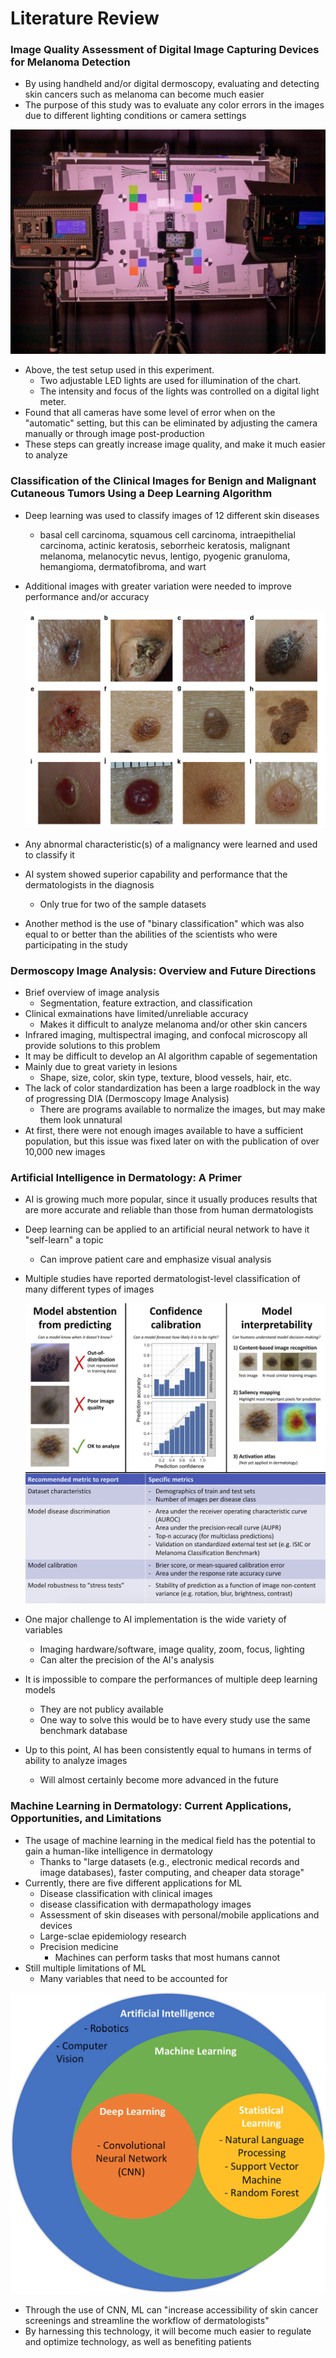 # Literature Review

### Image Quality Assessment of Digital Image Capturing Devices for Melanoma Detection

- By using handheld and/or digital dermoscopy, evaluating and detecting skin cancers such as melanoma can become much easier
- The purpose of this study was to evaluate any color errors in the images due to different lighting conditions or camera settings

!["Caption goes here"](./Images/TestSetup.png)

- Above, the test setup used in this experiment.
  - Two adjustable LED lights are used for illumination of the chart.
  - The intensity and focus of the lights was controlled on a digital light meter.
- Found that all cameras have some level of error when on the "automatic" setting, but this can be eliminated by adjusting the camera manually or through image post-production
- These steps can greatly increase image quality, and make it much easier to analyze



### Classification of the Clinical Images for Benign and Malignant Cutaneous Tumors Using a Deep Learning Algorithm

- Deep learning was used to classify images of 12 different skin diseases

  - basal cell carcinoma, squamous cell carcinoma, intraepithelial carcinoma, actinic keratosis, seborrheic keratosis, malignant melanoma, melanocytic nevus, lentigo, pyogenic granuloma, hemangioma, dermatofibroma, and wart

- Additional images with greater variation were needed to improve performance and/or accuracy

  !["Caption goes here"](./Images/Tumors.png)

- Any abnormal characteristic(s) of a malignancy were learned and used to classify it

- AI system showed superior capability and performance that the dermatologists in the diagnosis
  
  - Only true for two of the sample datasets
  
- Another method is the use of "binary classification" which was also equal to or better than the abilities of the scientists who were participating in the study



### Dermoscopy Image Analysis: Overview and Future Directions

- Brief overview of image analysis
  - Segmentation, feature extraction, and classification
- Clinical exmainations have limited/unreliable accuracy
  - Makes it difficult to analyze melanoma and/or other skin cancers
- Infrared imaging, multispectral imaging, and confocal microscopy all provide solutions to this problem
- It may be difficult to develop an AI algorithm capable of segementation
- Mainly due to great variety in lesions
  - Shape, size, color, skin type, texture, blood vessels, hair, etc.
- The lack of color standardization has been a large roadblock in the way of progressing DIA (Dermoscopy Image Analysis)
  - There are programs available to normalize the images, but may make them look unnatural
- At first, there were not enough images available to have a sufficient population, but this issue was fixed later on with the publication of over 10,000 new images



### Artificial Intelligence in Dermatology: A Primer

- AI is growing much more popular, since it usually produces results that are more accurate and reliable than those from human dermatologists

- Deep learning can be applied to an artificial neural network to have it "self-learn" a topic

  - Can improve patient care and emphasize visual analysis

- Multiple studies have reported dermatologist-level classification of many different types of images

  !["Caption goes here"](./Images/Primer.png)

- One major challenge to AI implementation is the wide variety of variables
  - Imaging hardware/software, image quality, zoom, focus, lighting
  - Can alter the precision of the AI's analysis
- It is impossible to compare the performances of multiple deep learning models
  - They are not publicy available
  - One way to solve this would be to have every study use the same benchmark database
- Up to this point, AI has been consistently equal to humans in terms of ability to analyze images
  - Will almost certainly become more advanced in the future



### Machine Learning in Dermatology: Current Applications, Opportunities, and Limitations

- The usage of machine learning in the medical field has the potential to gain a human-like intelligence in dermatology
  - Thanks to "large datasets (e.g., electronic medical records and image databases), faster computing, and cheaper data storage"
- Currently, there are five different applications for ML
  - Disease classification with clinical images
  - disease classification with dermapathology images
  - Assessment of skin diseases with personal/mobile applications and devices
  - Large-sclae epidemiology research
  - Precision medicine
    - Machines can perform tasks that most humans cannot
- Still multiple limitations of ML
  - Many variables that need to be accounted for

!["Caption goes here"](./Images/MLinAI.png)

- Through the use of CNN, ML can "increase accessibility of skin cancer screenings and streamline the workflow of dermatologists"
- By harnessing this technology, it will become much easier to regulate and optimize technology, as well as benefiting patients

